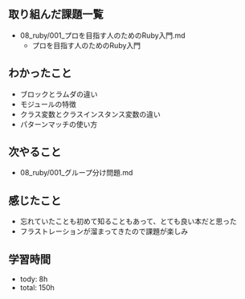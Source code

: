 ## 取り組んだ課題一覧

- 08_ruby/001_プロを目指す人のためのRuby入門.md
  - プロを目指す人のためのRuby入門

## わかったこと
- ブロックとラムダの違い
- モジュールの特徴
- クラス変数とクラスインスタンス変数の違い
- パターンマッチの使い方

## 次やること
  - 08_ruby/001_グループ分け問題.md

## 感じたこと
- 忘れていたことも初めて知ることもあって、とても良い本だと思った
- フラストレーションが溜まってきたので課題が楽しみ

## 学習時間
- tody: 8h
- total: 150h
